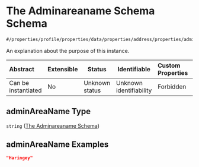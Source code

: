 # The Adminareaname Schema Schema

```txt
#/properties/profile/properties/data/properties/address/properties/adminAreaName#/properties/profile/properties/data/properties/address/properties/adminAreaName
```

An explanation about the purpose of this instance.


| Abstract            | Extensible | Status         | Identifiable            | Custom Properties | Additional Properties | Access Restrictions | Defined In                                                                                          |
| :------------------ | ---------- | -------------- | ----------------------- | :---------------- | --------------------- | ------------------- | --------------------------------------------------------------------------------------------------- |
| Can be instantiated | No         | Unknown status | Unknown identifiability | Forbidden         | Allowed               | none                | [policy_transaction.schema.json\*](../../out/policy_transaction.schema.json "open original schema") |

## adminAreaName Type

`string` ([The Adminareaname Schema](policy_transaction-properties-the-profile-schema-properties-the-data-schema-properties-the-address-schema-properties-the-adminareaname-schema.md))

## adminAreaName Examples

```json
"Haringey"
```
